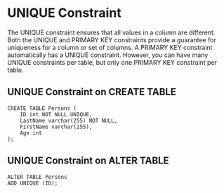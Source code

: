 # UNIQUE Constraint
The UNIQUE constraint ensures that all values in a column are different. Both the UNIQUE and PRIMARY KEY constraints provide a guarantee for uniqueness for a column or set of columns. A PRIMARY KEY constraint automatically has a UNIQUE constraint. However, you can have many UNIQUE constraints per table, but only one PRIMARY KEY constraint per table.

## UNIQUE Constraint on CREATE TABLE

```
CREATE TABLE Persons (
    ID int NOT NULL UNIQUE,
    LastName varchar(255) NOT NULL,
    FirstName varchar(255),
    Age int
);
```

## UNIQUE Constraint on ALTER TABLE

```
ALTER TABLE Persons
ADD UNIQUE (ID);
```
